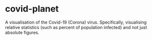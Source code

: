 # covid-planet

A visualisation of the Covid-19 (Corona) virus. Specifically, visualising relative statistics (such as percent of population infected) and not just absolute figures.
